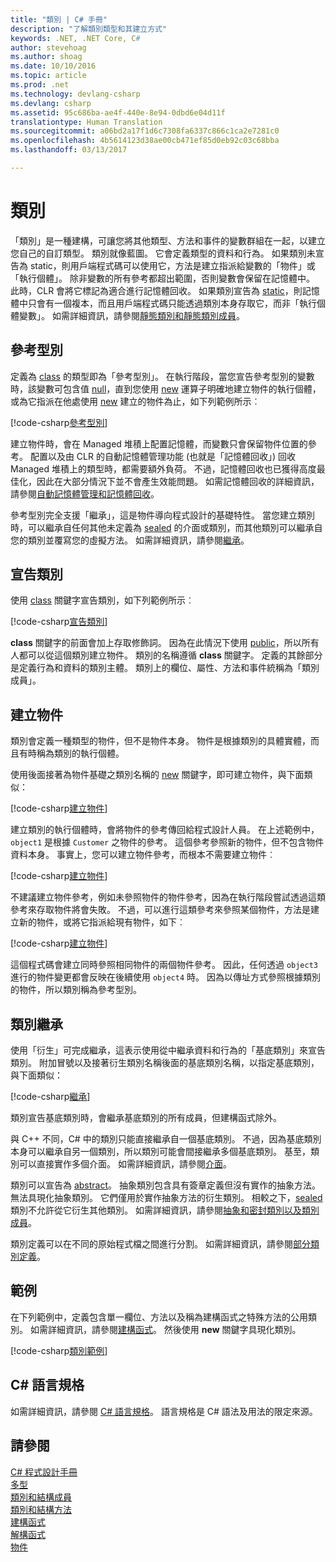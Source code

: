 ```yaml
---
title: "類別 | C# 手冊"
description: "了解類別類型和其建立方式"
keywords: .NET, .NET Core, C#
author: stevehoag
ms.author: shoag
ms.date: 10/10/2016
ms.topic: article
ms.prod: .net
ms.technology: devlang-csharp
ms.devlang: csharp
ms.assetid: 95c686ba-ae4f-440e-8e94-0dbd6e04d11f
translationtype: Human Translation
ms.sourcegitcommit: a06bd2a17f1d6c7308fa6337c866c1ca2e7281c0
ms.openlocfilehash: 4b5614123d38ae00cb471ef85d0eb92c03c68bba
ms.lasthandoff: 03/13/2017

---
```


# <a name="classes"></a>類別
「類別」是一種建構，可讓您將其他類型、方法和事件的變數群組在一起，以建立您自己的自訂類型。 類別就像藍圖。 它會定義類型的資料和行為。 如果類別未宣告為 static，則用戶端程式碼可以使用它，方法是建立指派給變數的「物件」或「執行個體」。 除非變數的所有參考都超出範圍，否則變數會保留在記憶體中。 此時，CLR 會將它標記為適合進行記憶體回收。 如果類別宣告為 [static](https://msdn.microsoft.com/library/98f28cdx.aspx)，則記憶體中只會有一個複本，而且用戶端程式碼只能透過類別本身存取它，而非「執行個體變數」。 如需詳細資訊，請參閱[靜態類別和靜態類別成員](https://msdn.microsoft.com/library/79b3xss3.aspx)。  

## <a name="reference-types"></a>參考型別  
定義為 [class](https://msdn.microsoft.com/library/0b0thckt.aspx) 的類型即為「參考型別」。 在執行階段，當您宣告參考型別的變數時，該變數可包含值 [null](https://msdn.microsoft.com/library/edakx9da.aspx)，直到您使用 [new](https://msdn.microsoft.com/library/51y09td4.aspx) 運算子明確地建立物件的執行個體，或為它指派在他處使用 [new](https://msdn.microsoft.com/library/51y09td4.aspx) 建立的物件為止，如下列範例所示︰  

[!code-csharp[參考型別](../../samples/snippets/csharp/concepts/classes/reference-type.cs)]
  
建立物件時，會在 Managed 堆積上配置記憶體，而變數只會保留物件位置的參考。 配置以及由 CLR 的自動記憶體管理功能 (也就是「記憶體回收」) 回收 Managed 堆積上的類型時，都需要額外負荷。 不過，記憶體回收也已獲得高度最佳化，因此在大部分情況下並不會產生效能問題。 如需記憶體回收的詳細資訊，請參閱[自動記憶體管理和記憶體回收](../standard/garbagecollection/gc.md)。  
  
參考型別完全支援「繼承」，這是物件導向程式設計的基礎特性。 當您建立類別時，可以繼承自任何其他未定義為 [sealed](https://msdn.microsoft.com/library/88c54tsw.aspx) 的介面或類別，而其他類別可以繼承自您的類別並覆寫您的虛擬方法。 如需詳細資訊，請參閱[繼承](https://msdn.microsoft.com/library/ms173149.aspx)。

## <a name="declaring-classes"></a>宣告類別  
使用 [class](https://msdn.microsoft.com/library/0b0thckt.aspx) 關鍵字宣告類別，如下列範例所示︰  
  
[!code-csharp[宣告類別](../../samples/snippets/csharp/concepts/classes/declaring-classes.cs)]  
  
**class** 關鍵字的前面會加上存取修飾詞。 因為在此情況下使用 [public](https://msdn.microsoft.com/library/yzh058ae.aspx)，所以所有人都可以從這個類別建立物件。 類別的名稱遵循 **class** 關鍵字。 定義的其餘部分是定義行為和資料的類別主體。 類別上的欄位、屬性、方法和事件統稱為「類別成員」。  
  
## <a name="creating-objects"></a>建立物件  
類別會定義一種類型的物件，但不是物件本身。 物件是根據類別的具體實體，而且有時稱為類別的執行個體。  
  
使用後面接著為物件基礎之類別名稱的 [new](https://msdn.microsoft.com/library/51y09td4.aspx) 關鍵字，即可建立物件，與下面類似：  
  
[!code-csharp[建立物件](../../samples/snippets/csharp/concepts/classes/creating-objects.cs)]   
  
建立類別的執行個體時，會將物件的參考傳回給程式設計人員。 在上述範例中，`object1` 是根據 `Customer` 之物件的參考。 這個參考參照新的物件，但不包含物件資料本身。 事實上，您可以建立物件參考，而根本不需要建立物件︰  
  
[!code-csharp[建立物件](../../samples/snippets/csharp/concepts/classes/creating-objects2.cs)]  
  
不建議建立物件參考，例如未參照物件的物件參考，因為在執行階段嘗試透過這類參考來存取物件將會失敗。 不過，可以進行這類參考來參照某個物件，方法是建立新的物件，或將它指派給現有物件，如下︰  
  
[!code-csharp[建立物件](../../samples/snippets/csharp/concepts/classes/creating-objects3.cs)]  
  
這個程式碼會建立同時參照相同物件的兩個物件參考。 因此，任何透過 `object3` 進行的物件變更都會反映在後續使用 `object4` 時。 因為以傳址方式參照根據類別的物件，所以類別稱為參考型別。  
  
## <a name="class-inheritance"></a>類別繼承  
使用「衍生」可完成繼承，這表示使用從中繼承資料和行為的「基底類別」來宣告類別。 附加冒號以及接著衍生類別名稱後面的基底類別名稱，以指定基底類別，與下面類似：  
  
[!code-csharp[繼承](../../samples/snippets/csharp/concepts/classes/inheritance.cs)]  
  
類別宣告基底類別時，會繼承基底類別的所有成員，但建構函式除外。  
  
與 C++ 不同，C# 中的類別只能直接繼承自一個基底類別。 不過，因為基底類別本身可以繼承自另一個類別，所以類別可能會間接繼承多個基底類別。 基至，類別可以直接實作多個介面。 如需詳細資訊，請參閱[介面](programming-guide/interfaces/index.md)。  
  
類別可以宣告為 [abstract](https://msdn.microsoft.com/library/sf985hc5.aspx)。 抽象類別包含具有簽章定義但沒有實作的抽象方法。 無法具現化抽象類別。 它們僅用於實作抽象方法的衍生類別。 相較之下，[sealed](https://msdn.microsoft.com/library/88c54tsw.aspx) 類別不允許從它衍生其他類別。 如需詳細資訊，請參閱[抽象和密封類別以及類別成員](https://msdn.microsoft.com/library/ms173150.aspx)。  
  
類別定義可以在不同的原始程式檔之間進行分割。 如需詳細資訊，請參閱[部分類別定義](https://msdn.microsoft.com/library/wa80x488.aspx)。  
  
 
## <a name="example"></a>範例
在下列範例中，定義包含單一欄位、方法以及稱為建構函式之特殊方法的公用類別。 如需詳細資訊，請參閱[建構函式](https://msdn.microsoft.com/library/ace5hbzh.aspx)。 然後使用 **new** 關鍵字具現化類別。

[!code-csharp[類別範例](../../samples/snippets/csharp/concepts/classes/class-example.cs)]  
  
## <a name="c-language-specification"></a>C# 語言規格  
如需詳細資訊，請參閱 [C# 語言規格](https://msdn.microsoft.com/library/ms228593.aspx)。 語言規格是 C# 語法及用法的限定來源。
  
## <a name="see-also"></a>請參閱  
[C# 程式設計手冊](https://msdn.microsoft.com/library/67ef8sbd.aspx)   
[多型](https://msdn.microsoft.com/library/ms173152.aspx)   
[類別和結構成員](https://msdn.microsoft.com/library/ms173113.aspx)   
[類別和結構方法](https://msdn.microsoft.com/library/ms173114.aspx)   
[建構函式](https://msdn.microsoft.com/library/ace5hbzh.aspx)   
[解構函式](https://msdn.microsoft.com/library/66x5fx1b.aspx)   
[物件](https://msdn.microsoft.com/library/ms173110.aspx)


